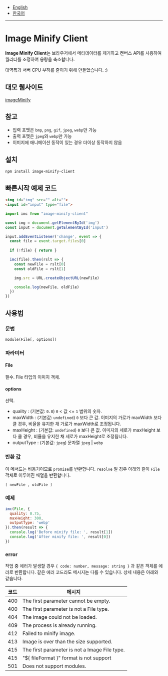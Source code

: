 - [English](https://github.com/niceplugin/image-minify-client)
- [한국어](https://github.com/niceplugin/image-minify-client/blob/main/readme.ko.md)

* * *

# Image Minify Client

**Image Minify Client**는 브라우저에서 메타데이터를 제거하고 켄버스 API를 사용하여 퀄리티를 조정하여 용량을 축소합니다.

대역폭과 서버 CPU 부하를 줄이기 위해 만들었습니다. :)

## 대모 웹사이트

[imageMinify](https://imageminify.com/)

## 참고

- 입력 포멧은 `bmp`, `png`, `gif`, `jpeg`, `webp`만 가능
- 출력 포멧은 `jpeg`와 `webp`만 가능
- 이미지에 애니메이션 동작이 있는 경우 더이상 동작하지 않음

## 설치

```shell
npm install image-minify-client
```

## 빠른시작 예제 코드

```html
<img id="img" src="" alt="">
<input id="input" type="file">
```

```js
import imc from "image-minify-client"

const img = document.getElementById('img')
const input = document.getElementById('input')

input.addEventListener('change', event => {
  const file = event.target.files[0]
  
  if (!file) { return }

  imc(file).then(rslt => {
    const newFile = rslt[0]
    const oldFile = rslt[1]

    img.src = URL.createObjectURL(newFile)

    console.log(newFile, oldFile)
  })
})
```

## 사용법

### 문법

```
module(File[, options])
```

### 파라미터

#### File

필수. File 타입의 이미지 객체.

#### options
선택.
- quality : (기본값: `0.8`) `0` < 값 <= `1` 범위의 숫자.
- maxWidth : (기본값: `undefined`) `0` 보다 큰 값. 이미지의 가로가 maxWidth 보다 클 경우, 비율을 유지한 채 가로가 maxWidth로 조정됩니다.
- maxHeight : (기본값: `undefined`) `0` 보다 큰 값. 이미지의 세로가 maxHeight 보다 클 경우, 비율을 유지한 채 세로가 maxHeight로 조정됩니다.
- outputType : (기본값: `jpeg`) 문자열 `jpeg` | `webp`

### 반환 값

이 메서드는 비동기이므로 `promise`를 반환합니다. `resolve` 일 경우 아래와 같이 `File` 객체로 이루어진 배열을 반환합니다.

`[ newFile , oldFile ]`

### 예제

```js
imc(File, {
  quality: 0.75,
  maxHeight: 300,
  outputType: 'webp'
}).then(result => {
  console.log('Before minify file: ', result[1])
  console.log('After minify file: ', result[0])
})
```

### error

작업 중 에러가 발생할 경우 `{ code: number, message: string }` 과 같은 객체를 에러로 반환합니다. 같은 에러 코드라도 메시지는 다를 수 있습니다. 상세 내용은 아래와 같습니다.

| 코드  | 메시지                                           |
|-----|-----------------------------------------------|
| 400 | The first parameter cannot be empty.          |
| 400 | The first parameter is not a File type.       |
| 404 | The image could not be loaded.                |
| 409 | The process is already running.               |
| 412 | Failed to minify image.                       |
| 413 | Image is over than the size supported.        |
| 415 | The first parameter is not a Image File type. |
| 415 | "${ fileFormat }" format is not support       |
| 501 | Does not support modules.                     |